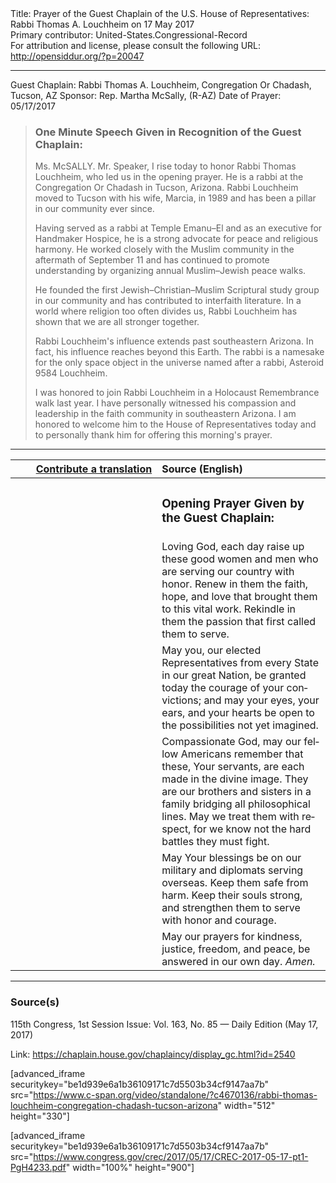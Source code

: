 <html>
<head></head>
<body>
Title: Prayer of the Guest Chaplain of the U.S. House of Representatives: Rabbi Thomas A. Louchheim on 17 May 2017<br />
Primary contributor: United-States.Congressional-Record<br />
For attribution and license, please consult the following URL: <a href="http://opensiddur.org/?p=20047">http://opensiddur.org/?p=20047</a>
<p />
<hr />

Guest Chaplain: Rabbi Thomas A. Louchheim, Congregation Or Chadash, Tucson, AZ
Sponsor: Rep. Martha McSally, (R-AZ)
Date of Prayer: 05/17/2017

<blockquote>
<h3>One Minute Speech Given in Recognition of the Guest Chaplain:</h3>
Ms. McSALLY. Mr. Speaker, I rise today to honor Rabbi Thomas Louchheim, who led us in the opening prayer. He is a rabbi at the Congregation Or Chadash in Tucson, Arizona. Rabbi Louchheim moved to Tucson with his wife, Marcia, in 1989 and has been a pillar in our community ever since.

Having served as a rabbi at Temple Emanu–El and as an executive for Handmaker Hospice, he is a strong advocate for peace and religious harmony. He worked closely with the Muslim community in the aftermath of September 11 and has continued to promote understanding by organizing annual Muslim–Jewish peace walks.

He founded the first Jewish–Christian–Muslim Scriptural study group in our community and has contributed to interfaith literature. In a world where religion too often divides us, Rabbi Louchheim has shown that we are all stronger together.

Rabbi Louchheim's influence extends past southeastern Arizona. In fact, his influence reaches beyond this Earth. The rabbi is a namesake for the only space object in the universe named after a rabbi, Asteroid 9584 Louchheim.

I was honored to join Rabbi Louchheim in a Holocaust Remembrance walk last year. I have personally witnessed his compassion and leadership in the faith community in southeastern Arizona. I am honored to welcome him to the House of Representatives today and to personally thank him for offering this morning's prayer.
</blockquote>

<hr />

<table style="margin-left: auto;margin-right: auto;" class="draggable">
<thead><tr><th id="x" style="text-align: right;"><a href="/contributing/upload/">Contribute a translation</a></th><th style="text-align: left;">Source (English)</th></tr></thead>
<tbody>
<tr><td style="vertical-align:top;" width="46%">
<div class="liturgy" lang="he">

</span></div></td>
 
<td style="vertical-align:top;" width="53%">
<div class="english" lang="en">
<h3>Opening Prayer Given by the Guest Chaplain:</h3>
</div></td></tr>


<tr><td style="vertical-align:top;" width="46%">
<div class="liturgy" lang="he">

</span></div></td>
 
<td style="vertical-align:top;" width="53%">
<div class="english" lang="en">
Loving God, 
each day raise up these good women and men 
who are serving our country with honor. 
Renew in them 
the faith, 
hope, 
and love 
that brought them to this vital work. 
Rekindle in them the passion 
that first called them to serve.
</div></td></tr>


<tr><td style="vertical-align:top;" width="46%">
<div class="liturgy" lang="he">

</span></div></td>
 
<td style="vertical-align:top;" width="53%">
<div class="english" lang="en">
May you, our elected Representatives 
from every State in our great Nation, 
be granted today the courage of your convictions; 
and may your eyes, your ears, and your hearts be open 
to the possibilities not yet imagined.
</div></td></tr>


<tr><td style="vertical-align:top;" width="46%">
<div class="liturgy" lang="he">

</span></div></td>
 
<td style="vertical-align:top;" width="53%">
<div class="english" lang="en">
Compassionate God, 
may our fellow Americans remember that these, Your servants, 
are each made in the divine image. 
They are our brothers and sisters 
in a family bridging all philosophical lines. 
May we treat them with respect, 
for we know not the hard battles they must fight.
</div></td></tr>


<tr><td style="vertical-align:top;" width="46%">
<div class="liturgy" lang="he">

</span></div></td>
 
<td style="vertical-align:top;" width="53%">
<div class="english" lang="en">
May Your blessings be on 
our military and diplomats 
serving overseas. 
Keep them safe from harm. 
Keep their souls strong, 
and strengthen them 
to serve with honor and courage.
</div></td></tr>


<tr><td style="vertical-align:top;" width="46%">
<div class="liturgy" lang="he">

</span></div></td>
 
<td style="vertical-align:top;" width="53%">
<div class="english" lang="en">
May our prayers 
for kindness, 
justice, 
freedom, 
and peace, 
be answered in our own day. 
<em>Amen.</em>
</div></td></tr>
</tbody></table>

<hr />

<h3>Source(s)</h3>

115th Congress, 1st Session
Issue: Vol. 163, No. 85 — Daily Edition (May 17, 2017)

Link: <a href="https://chaplain.house.gov/chaplaincy/display_gc.html?id=2540">https://chaplain.house.gov/chaplaincy/display_gc.html?id=2540</a>

[advanced_iframe securitykey="be1d939e6a1b36109171c7d5503b34cf9147aa7b" src="https://www.c-span.org/video/standalone/?c4670136/rabbi-thomas-louchheim-congregation-chadash-tucson-arizona" width="512" height="330"]

[advanced_iframe securitykey="be1d939e6a1b36109171c7d5503b34cf9147aa7b" src="https://www.congress.gov/crec/2017/05/17/CREC-2017-05-17-pt1-PgH4233.pdf" width="100%" height="900"]
</body>
</html>